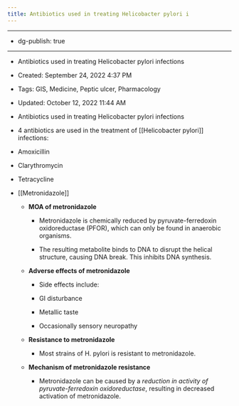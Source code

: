 ```yaml
---
title: Antibiotics used in treating Helicobacter pylori i
---
```


- --

- dg-publish: true

- --

- Antibiotics used in treating Helicobacter pylori infections

- Created: September 24, 2022 4:37 PM

- Tags: GIS, Medicine, Peptic ulcer, Pharmacology

- Updated: October 12, 2022 11:44 AM

- Antibiotics used in treating Helicobacter pylori infections

- 4 antibiotics are used in the treatment of [[Helicobacter pylori]] infections:

- Amoxicillin

- Clarythromycin

- Tetracycline

- [[Metronidazole]]
	 - **MOA of metronidazole**
		 - Metronidazole is chemically reduced by pyruvate-ferredoxin oxidoreductase (PFOR), which can only be found in anaerobic organisms. 

		 - The resulting metabolite binds to DNA to disrupt the helical structure, causing DNA break. This inhibits DNA synthesis.

	 - **Adverse effects of metronidazole**
		 - Side effects include:

		 - GI disturbance

		 - Metallic taste

		 - Occasionally sensory neuropathy

	 - **Resistance to metronidazole**
		 - Most strains of H. pylori is resistant to metronidazole.

	 - **Mechanism of metronidazole resistance**
		 - Metronidazole can be caused by a *reduction in activity of pyruvate-ferredoxin oxidoreductase*, resulting in decreased activation of metronidazole.
